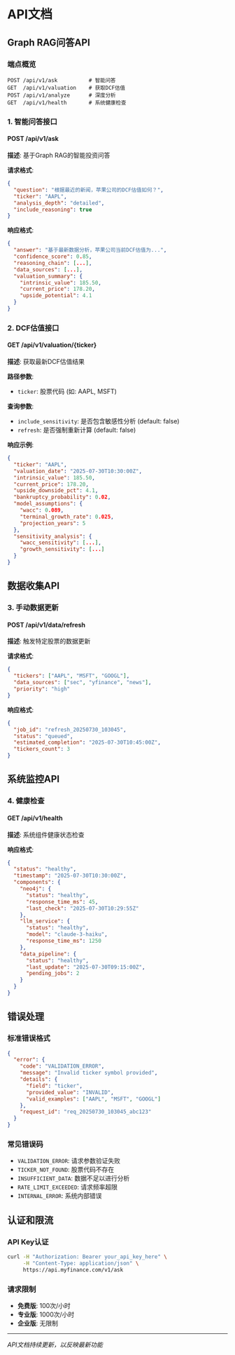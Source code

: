 # API文档

## Graph RAG问答API

### 端点概览
```
POST /api/v1/ask          # 智能问答
GET  /api/v1/valuation    # 获取DCF估值
POST /api/v1/analyze      # 深度分析
GET  /api/v1/health       # 系统健康检查
```

### 1. 智能问答接口

#### POST /api/v1/ask
**描述**: 基于Graph RAG的智能投资问答

**请求格式**:
```json
{
  "question": "根据最近的新闻，苹果公司的DCF估值如何？",
  "ticker": "AAPL",
  "analysis_depth": "detailed",
  "include_reasoning": true
}
```

**响应格式**:
```json
{
  "answer": "基于最新数据分析，苹果公司当前DCF估值为...",
  "confidence_score": 0.85,
  "reasoning_chain": [...],
  "data_sources": [...],
  "valuation_summary": {
    "intrinsic_value": 185.50,
    "current_price": 178.20,
    "upside_potential": 4.1
  }
}
```

### 2. DCF估值接口

#### GET /api/v1/valuation/{ticker}
**描述**: 获取最新DCF估值结果

**路径参数**:
- `ticker`: 股票代码 (如: AAPL, MSFT)

**查询参数**:
- `include_sensitivity`: 是否包含敏感性分析 (default: false)
- `refresh`: 是否强制重新计算 (default: false)

**响应示例**:
```json
{
  "ticker": "AAPL",
  "valuation_date": "2025-07-30T10:30:00Z",
  "intrinsic_value": 185.50,
  "current_price": 178.20,
  "upside_downside_pct": 4.1,
  "bankruptcy_probability": 0.02,
  "model_assumptions": {
    "wacc": 0.089,
    "terminal_growth_rate": 0.025,
    "projection_years": 5
  },
  "sensitivity_analysis": {
    "wacc_sensitivity": [...],
    "growth_sensitivity": [...]
  }
}
```

## 数据收集API

### 3. 手动数据更新

#### POST /api/v1/data/refresh
**描述**: 触发特定股票的数据更新

**请求格式**:
```json
{
  "tickers": ["AAPL", "MSFT", "GOOGL"],
  "data_sources": ["sec", "yfinance", "news"],
  "priority": "high"
}
```

**响应格式**:
```json
{
  "job_id": "refresh_20250730_103045",
  "status": "queued",
  "estimated_completion": "2025-07-30T10:45:00Z",
  "tickers_count": 3
}
```

## 系统监控API

### 4. 健康检查

#### GET /api/v1/health
**描述**: 系统组件健康状态检查

**响应格式**:
```json
{
  "status": "healthy",
  "timestamp": "2025-07-30T10:30:00Z",
  "components": {
    "neo4j": {
      "status": "healthy",
      "response_time_ms": 45,
      "last_check": "2025-07-30T10:29:55Z"
    },
    "llm_service": {
      "status": "healthy", 
      "model": "claude-3-haiku",
      "response_time_ms": 1250
    },
    "data_pipeline": {
      "status": "healthy",
      "last_update": "2025-07-30T09:15:00Z",
      "pending_jobs": 2
    }
  }
}
```

## 错误处理

### 标准错误格式
```json
{
  "error": {
    "code": "VALIDATION_ERROR",
    "message": "Invalid ticker symbol provided",
    "details": {
      "field": "ticker",
      "provided_value": "INVALID", 
      "valid_examples": ["AAPL", "MSFT", "GOOGL"]
    },
    "request_id": "req_20250730_103045_abc123"
  }
}
```

### 常见错误码
- `VALIDATION_ERROR`: 请求参数验证失败
- `TICKER_NOT_FOUND`: 股票代码不存在
- `INSUFFICIENT_DATA`: 数据不足以进行分析
- `RATE_LIMIT_EXCEEDED`: 请求频率超限
- `INTERNAL_ERROR`: 系统内部错误

## 认证和限流

### API Key认证
```bash
curl -H "Authorization: Bearer your_api_key_here" \
     -H "Content-Type: application/json" \
     https://api.myfinance.com/v1/ask
```

### 请求限制
- **免费版**: 100次/小时
- **专业版**: 1000次/小时  
- **企业版**: 无限制

---

*API文档持续更新，以反映最新功能*